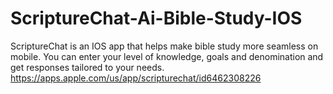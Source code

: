 # ScriptureChat-Ai-Bible-Study-IOS
ScriptureChat is an IOS app that helps make bible study more seamless on mobile. You can enter your level of knowledge, goals and denomination and get responses tailored to your needs. 
https://apps.apple.com/us/app/scripturechat/id6462308226

